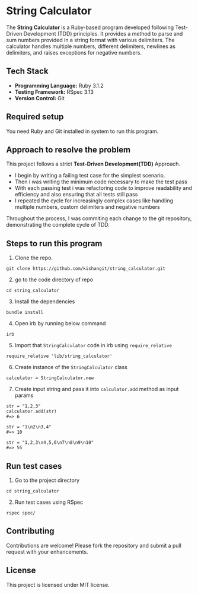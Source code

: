 # String Calculator

The **String Calculator** is a Ruby-based program developed following Test-Driven Development (TDD) principles. It provides a method to parse and sum numbers provided in a string format with various delimiters. The calculator handles multiple numbers, different delimiters, newlines as delimiters, and raises exceptions for negative numbers.


## Tech Stack

- **Programming Language:** Ruby 3.1.2
- **Testing Framework:** RSpec 3.13
- **Version Control:** Git


## Required setup
You need Ruby and Git installed in system to run this program.


## Approach to resolve the problem

This project follows a strict **Test-Driven Development(TDD)** Approach.
- I begin by writing a failing test case for the simplest scenario.
- Then i was writing the minimum code necessary to make the test pass
- With each passing test i was refactoring code to improve readability and efficiency and also ensuring that all tests still pass
- I repeated the cycle for increasingly complex cases like handling multiple numbers, custom delimiters and negative numbers

Throughout the process, I was commiting each change to the git repository, demonstrating the complete cycle of TDD.

## Steps to run this program
1. Clone the repo.<br />
```
git clone https://github.com/kishangit/string_calculator.git
```
2. go to the code directory of repo<br />
```
cd string_calculator
```
3. Install the dependencies<br />
```
bundle install
```
4. Open irb by running below command
```
irb
```
5. Import that `StringCalculator` code in irb using `require_relative`
```
require_relative 'lib/string_calculator'
```
6. Create instance of the `StringCalculator` class
```
calculator = StringCalculator.new
```
7. Create input string and pass it into `calculator.add` method as input params
```
str = "1,2,3"
calculator.add(str)
#=> 6

str = "1\n2\n3,4"
#=> 10

str = "1,2,3\n4,5,6\n7\n8\n9\n10"
#=> 55
```

## Run test cases
1. Go to the project directory
```
cd string_calculator
```
2. Run test cases using RSpec
```
rspec spec/
```


## Contributing

Contributions are welcome! Please fork the repository and submit a pull request with your enhancements.

## License
This project is licensed under MIT license.

